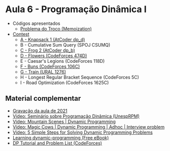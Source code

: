 # Aula 6 - Programação Dinâmica I

- Códigos apresentados
    - [Problema do Troco (Memoization)](./Códigos/troco_pd.cpp)
- [Contest](https://vjudge.net/contest/497731)
    - [A - Knapsack 1 (AtCoder dp_d)](./Códigos/Knapsack1.cpp)
    - B - Cumulative Sum Query (SPOJ CSUMQ)
    - [C - Frog 2 (AtCoder dp_b)](./Códigos/Frog2.cpp)
    - [D - Flowers (CodeForces 474D)](./Códigos/Flowers.cpp)
    - E - Caesar's Legions (CodeForces 118D)
    - [F - Buns (CodeForces 106C)](./Códigos/Buns.cpp)
    - [G - Train (URAL 1276)](./Códigos/Train.cpp)
    - H - Longest Regular Bracket Sequence (CodeForces 5C)
    - I - Road Optimization (CodeForces 1625C)


<h2>Material complementar</h2>

- [Gravação da aula de 2021](https://youtu.be/pL7I1ce1FUk)
- [Vídeo: Seminário sobre Programação Dinâmica (UnespRPM)](https://youtu.be/xYDOE8hG7Uk)
- [Vídeo: Mountain Scenes | Dynamic Programming](https://www.youtube.com/watch?v=pPgBZqY_Xh0)
- [Vídeo: Magic Cows | Dynamic Programming | Adhoc | Interview problem](https://www.youtube.com/watch?v=_tur2nPkIKo)
- [Vídeo: 5 Simple Steps for Solving Dynamic Programming Problems](https://www.youtube.com/watch?v=aPQY__2H3tE)
- [Learning dynamic-programming (Free eBook)](https://riptutorial.com/Download/dynamic-programming.pdf)
- [DP Tutorial and Problem List (CodeForces)](https://codeforces.com/blog/entry/67679)
